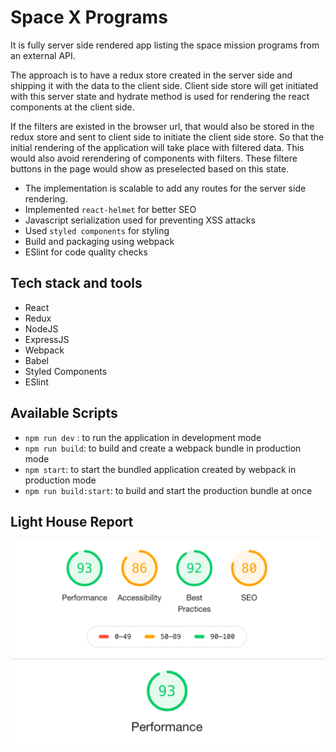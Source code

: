 # Space X Programs
It is fully server side rendered app listing the space mission programs from an external API.

The approach is to have a redux store created in the server side and shipping it with the data to the client side. Client side store will get initiated with this server state and hydrate method is used for rendering the react components at the client side.

If the filters are existed in the browser url, that would also be stored in the redux store and sent to client side to initiate the client side store. So that the initial rendering of the application will take place with filtered data. This would also avoid rerendering of components with filters. These filtere buttons in the page would show as preselected based on this state.

- The implementation is scalable to add any routes for the server side rendering.
- Implemented `react-helmet` for better SEO
- Javascript serialization used for preventing XSS attacks
- Used `styled components` for styling
- Build and packaging using webpack
- ESlint for code quality checks


## Tech stack and tools

- React
- Redux
- NodeJS
- ExpressJS
- Webpack
- Babel
- Styled Components
- ESlint

## Available Scripts

- `npm run dev` : to run the application in development mode
- `npm run build`: to build and create a webpack bundle in production mode
- `npm start`: to start the bundled application created by webpack in production mode
- `npm run build:start`: to build and start the production bundle at once

## Light House Report

![Report](https://github.com/ksnimmy/space-x/blob/master/light_house.png)
